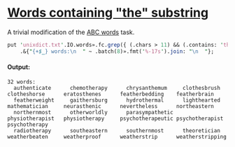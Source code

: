 [1]: https://rosettacode.org/wiki/Words_containing_"the"_substring

# [Words containing &quot;the&quot; substring][1]

A trivial modification of the [ABC words](https://rosettacode.org/wiki/ABC_words#Raku) task.

```perl
put 'unixdict.txt'.IO.words».fc.grep({ (.chars > 11) && (.contains: 'the') })\
    .&{"{+$_} words:\n  " ~ .batch(8)».fmt('%-17s').join: "\n  "};
```

#### Output:
```
32 words:
  authenticate      chemotherapy      chrysanthemum     clothesbrush      clotheshorse      eratosthenes      featherbedding    featherbrain     
  featherweight     gaithersburg      hydrothermal      lighthearted      mathematician     neurasthenic      nevertheless      northeastern     
  northernmost      otherworldly      parasympathetic   physiotherapist   physiotherapy     psychotherapeutic psychotherapist   psychotherapy    
  radiotherapy      southeastern      southernmost      theoretician      weatherbeaten     weatherproof      weatherstrip      weatherstripping 
```
